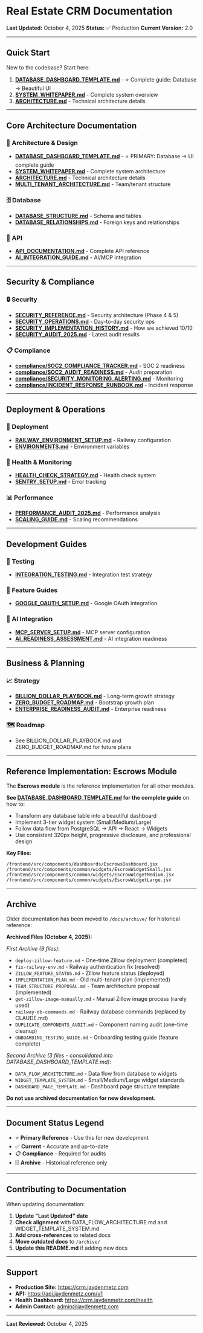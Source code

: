 # Real Estate CRM Documentation

**Last Updated:** October 4, 2025
**Status:** ✅ Production
**Current Version:** 2.0

---

## Quick Start

New to the codebase? Start here:

1. **[DATABASE_DASHBOARD_TEMPLATE.md](DATABASE_DASHBOARD_TEMPLATE.md)** - ⭐ Complete guide: Database → Beautiful UI
2. **[SYSTEM_WHITEPAPER.md](SYSTEM_WHITEPAPER.md)** - Complete system overview
3. **[ARCHITECTURE.md](ARCHITECTURE.md)** - Technical architecture details

---

## Core Architecture Documentation

### 📐 Architecture & Design
- **[DATABASE_DASHBOARD_TEMPLATE.md](DATABASE_DASHBOARD_TEMPLATE.md)** - ⭐ PRIMARY: Database → UI complete guide
- **[SYSTEM_WHITEPAPER.md](SYSTEM_WHITEPAPER.md)** - Complete system architecture
- **[ARCHITECTURE.md](ARCHITECTURE.md)** - Technical architecture details
- **[MULTI_TENANT_ARCHITECTURE.md](MULTI_TENANT_ARCHITECTURE.md)** - Team/tenant structure

### 🗄️ Database
- **[DATABASE_STRUCTURE.md](DATABASE_STRUCTURE.md)** - Schema and tables
- **[DATABASE_RELATIONSHIPS.md](DATABASE_RELATIONSHIPS.md)** - Foreign keys and relationships

### 🔌 API
- **[API_DOCUMENTATION.md](API_DOCUMENTATION.md)** - Complete API reference
- **[AI_INTEGRATION_GUIDE.md](AI_INTEGRATION_GUIDE.md)** - AI/MCP integration

---

## Security & Compliance

### 🔒 Security
- **[SECURITY_REFERENCE.md](SECURITY_REFERENCE.md)** - Security architecture (Phase 4 & 5)
- **[SECURITY_OPERATIONS.md](SECURITY_OPERATIONS.md)** - Day-to-day security ops
- **[SECURITY_IMPLEMENTATION_HISTORY.md](SECURITY_IMPLEMENTATION_HISTORY.md)** - How we achieved 10/10
- **[SECURITY_AUDIT_2025.md](SECURITY_AUDIT_2025.md)** - Latest audit results

### 📋 Compliance
- **[compliance/SOC2_COMPLIANCE_TRACKER.md](compliance/SOC2_COMPLIANCE_TRACKER.md)** - SOC 2 readiness
- **[compliance/SOC2_AUDIT_READINESS.md](compliance/SOC2_AUDIT_READINESS.md)** - Audit preparation
- **[compliance/SECURITY_MONITORING_ALERTING.md](compliance/SECURITY_MONITORING_ALERTING.md)** - Monitoring
- **[compliance/INCIDENT_RESPONSE_RUNBOOK.md](compliance/INCIDENT_RESPONSE_RUNBOOK.md)** - Incident response

---

## Deployment & Operations

### 🚀 Deployment
- **[RAILWAY_ENVIRONMENT_SETUP.md](RAILWAY_ENVIRONMENT_SETUP.md)** - Railway configuration
- **[ENVIRONMENTS.md](ENVIRONMENTS.md)** - Environment variables

### 🏥 Health & Monitoring
- **[HEALTH_CHECK_STRATEGY.md](HEALTH_CHECK_STRATEGY.md)** - Health check system
- **[SENTRY_SETUP.md](SENTRY_SETUP.md)** - Error tracking

### 📊 Performance
- **[PERFORMANCE_AUDIT_2025.md](PERFORMANCE_AUDIT_2025.md)** - Performance analysis
- **[SCALING_GUIDE.md](SCALING_GUIDE.md)** - Scaling recommendations

---

## Development Guides

### 🧪 Testing
- **[INTEGRATION_TESTING.md](INTEGRATION_TESTING.md)** - Integration test strategy

### 🔧 Feature Guides
- **[GOOGLE_OAUTH_SETUP.md](GOOGLE_OAUTH_SETUP.md)** - Google OAuth integration

### 🤖 AI Integration
- **[MCP_SERVER_SETUP.md](MCP_SERVER_SETUP.md)** - MCP server configuration
- **[AI_READINESS_ASSESSMENT.md](AI_READINESS_ASSESSMENT.md)** - AI integration readiness

---

## Business & Planning

### 📈 Strategy
- **[BILLION_DOLLAR_PLAYBOOK.md](BILLION_DOLLAR_PLAYBOOK.md)** - Long-term growth strategy
- **[ZERO_BUDGET_ROADMAP.md](ZERO_BUDGET_ROADMAP.md)** - Bootstrap growth plan
- **[ENTERPRISE_READINESS_AUDIT.md](ENTERPRISE_READINESS_AUDIT.md)** - Enterprise readiness

### 🗺️ Roadmap
- See BILLION_DOLLAR_PLAYBOOK.md and ZERO_BUDGET_ROADMAP.md for future plans

---

## Reference Implementation: Escrows Module

The **Escrows module** is the reference implementation for all other modules.

**See [DATABASE_DASHBOARD_TEMPLATE.md](DATABASE_DASHBOARD_TEMPLATE.md) for the complete guide** on how to:
- Transform any database table into a beautiful dashboard
- Implement 3-tier widget system (Small/Medium/Large)
- Follow data flow from PostgreSQL → API → React → Widgets
- Use consistent 320px height, progressive disclosure, and professional design

**Key Files:**
```
/frontend/src/components/dashboards/EscrowsDashboard.jsx
/frontend/src/components/common/widgets/EscrowWidgetSmall.jsx
/frontend/src/components/common/widgets/EscrowWidgetMedium.jsx
/frontend/src/components/common/widgets/EscrowWidgetLarge.jsx
```

---

## Archive

Older documentation has been moved to `/docs/archive/` for historical reference:

**Archived Files (October 4, 2025):**

*First Archive (9 files):*
- `deploy-zillow-feature.md` - One-time Zillow deployment (completed)
- `fix-railway-env.md` - Railway authentication fix (resolved)
- `ZILLOW_FEATURE_STATUS.md` - Zillow feature status (deployed)
- `IMPLEMENTATION_PLAN.md` - Old multi-tenant plan (implemented)
- `TEAM_STRUCTURE_PROPOSAL.md` - Team architecture proposal (implemented)
- `get-zillow-image-manually.md` - Manual Zillow image process (rarely used)
- `railway-db-commands.md` - Railway database commands (replaced by CLAUDE.md)
- `DUPLICATE_COMPONENTS_AUDIT.md` - Component naming audit (one-time cleanup)
- `ONBOARDING_TESTING_GUIDE.md` - Onboarding testing guide (feature complete)

*Second Archive (3 files - consolidated into DATABASE_DASHBOARD_TEMPLATE.md):*
- `DATA_FLOW_ARCHITECTURE.md` - Data flow from database to widgets
- `WIDGET_TEMPLATE_SYSTEM.md` - Small/Medium/Large widget standards
- `DASHBOARD_PAGE_TEMPLATE.md` - Dashboard page structure template

**Do not use archived documentation for new development.**

---

## Document Status Legend

- ⭐ **Primary Reference** - Use this for new development
- ✅ **Current** - Accurate and up-to-date
- 📋 **Compliance** - Required for audits
- 🗄️ **Archive** - Historical reference only

---

## Contributing to Documentation

When updating documentation:

1. **Update "Last Updated" date**
2. **Check alignment** with DATA_FLOW_ARCHITECTURE.md and WIDGET_TEMPLATE_SYSTEM.md
3. **Add cross-references** to related docs
4. **Move outdated docs** to `/archive/`
5. **Update this README.md** if adding new docs

---

## Support

- **Production Site:** https://crm.jaydenmetz.com
- **API:** https://api.jaydenmetz.com/v1
- **Health Dashboard:** https://crm.jaydenmetz.com/health
- **Admin Contact:** admin@jaydenmetz.com

---

**Last Reviewed:** October 4, 2025
